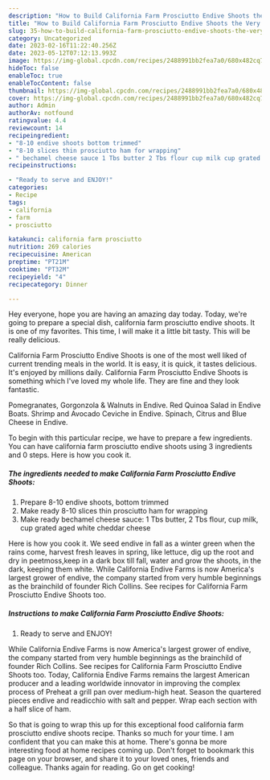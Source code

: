 ```yaml
---
description: "How to Build California Farm Prosciutto Endive Shoots the Very Delicious}"
title: "How to Build California Farm Prosciutto Endive Shoots the Very Delicious}"
slug: 35-how-to-build-california-farm-prosciutto-endive-shoots-the-very-delicious
category: Uncategorized
date: 2023-02-16T11:22:40.256Z
date: 2023-05-12T07:12:13.993Z
image: https://img-global.cpcdn.com/recipes/2488991bb2fea7a0/680x482cq70/california-farm-prosciutto-endive-shoots-recipe-main-photo.jpg
hideToc: false
enableToc: true
enableTocContent: false
thumbnail: https://img-global.cpcdn.com/recipes/2488991bb2fea7a0/680x482cq70/california-farm-prosciutto-endive-shoots-recipe-main-photo.jpg
cover: https://img-global.cpcdn.com/recipes/2488991bb2fea7a0/680x482cq70/california-farm-prosciutto-endive-shoots-recipe-main-photo.jpg
author: Admin
authorAv: notfound
ratingvalue: 4.4
reviewcount: 14
recipeingredient:
- "8-10 endive shoots bottom trimmed"
- "8-10 slices thin prosciutto ham for wrapping"
- " bechamel cheese sauce 1 Tbs butter 2 Tbs flour cup milk cup grated aged white cheddar cheese"
recipeinstructions:

- "Ready to serve and ENJOY!"
categories:
- Recipe
tags:
- california
- farm
- prosciutto

katakunci: california farm prosciutto 
nutrition: 269 calories
recipecuisine: American
preptime: "PT21M"
cooktime: "PT32M"
recipeyield: "4"
recipecategory: Dinner

---
```



Hey everyone, hope you are having an amazing day today. Today, we're going to prepare a special dish, california farm prosciutto endive shoots. It is one of my favorites. This time, I will make it a little bit tasty. This will be really delicious.

California Farm Prosciutto Endive Shoots is one of the most well liked of current trending meals in the world. It is easy, it is quick, it tastes delicious. It's enjoyed by millions daily. California Farm Prosciutto Endive Shoots is something which I've loved my whole life. They are fine and they look fantastic.

Pomegranates, Gorgonzola &amp; Walnuts in Endive. Red Quinoa Salad in Endive Boats. Shrimp and Avocado Ceviche in Endive. Spinach, Citrus and Blue Cheese in Endive.


To begin with this particular recipe, we have to prepare a few ingredients. You can have california farm prosciutto endive shoots using 3 ingredients and 0 steps. Here is how you cook it.

<!--inarticleads1-->

##### The ingredients needed to make California Farm Prosciutto Endive Shoots:

1. Prepare 8-10 endive shoots, bottom trimmed
1. Make ready 8-10 slices thin prosciutto ham for wrapping
1. Make ready  bechamel cheese sauce: 1 Tbs butter, 2 Tbs flour, cup milk, cup grated aged white cheddar cheese


Here is how you cook it. We seed endive in fall as a winter green when the rains come, harvest fresh leaves in spring, like lettuce, dig up the root and dry in peetmoss,keep in a dark box till fall, water and grow the shoots, in the dark, keeping them white. While California Endive Farms is now America&#39;s largest grower of endive, the company started from very humble beginnings as the brainchild of founder Rich Collins. See recipes for California Farm Prosciutto Endive Shoots too. 

<!--inarticleads2-->

##### Instructions to make California Farm Prosciutto Endive Shoots:


1. Ready to serve and ENJOY!

While California Endive Farms is now America&#39;s largest grower of endive, the company started from very humble beginnings as the brainchild of founder Rich Collins. See recipes for California Farm Prosciutto Endive Shoots too. Today, California Endive Farms remains the largest American producer and a leading worldwide innovator in improving the complex process of Preheat a grill pan over medium-high heat. Season the quartered pieces endive and readicchio with salt and pepper. Wrap each section with a half slice of ham. 

So that is going to wrap this up for this exceptional food california farm prosciutto endive shoots recipe. Thanks so much for your time. I am confident that you can make this at home. There's gonna be more interesting food at home recipes coming up. Don't forget to bookmark this page on your browser, and share it to your loved ones, friends and colleague. Thanks again for reading. Go on get cooking!
